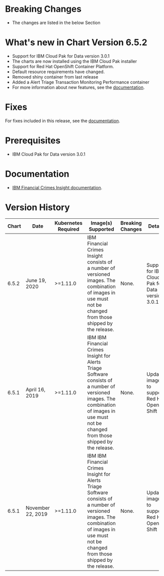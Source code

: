 # Breaking Changes
* The changes are listed in the below Section

# What's new in Chart Version 6.5.2

* Support for IBM Cloud Pak for Data version 3.0.1
* The charts are now installed using the IBM Cloud Pak installer
* Support for Red Hat OpenShift Container Platform.
* Default resource requirements have changed.
* Removed shiny container from last release
* Added a Alert Triage Transaction Monitoring Performance container
* For more information about new features, see the [documentation](https://www.ibm.com/support/knowledgecenter/SSCKRH).

# Fixes

For fixes included in this release, see the [documentation](https://www.ibm.com/support/knowledgecenter/SSCKRH).

# Prerequisites
* IBM Cloud Pak for Data version 3.0.1

# Documentation
* [IBM Financial Crimes Insight documentation](https://www.ibm.com/support/knowledgecenter/SSCKRH).

# Version History
| Chart | Date               | Kubernetes Required                                                                    | Image(s) Supported                                                                                                                                  | Breaking Changes     | Details                                                          |
| ----- | ------------------ | -------------------------------------------------------------------------------------- | --------------------------------------------------------------------------------------------------------------------------------------------------- | -------------------- | ---------------------------------------------------------------- |
| 6.5.2 | June 19, 2020   | >=1.11.0                                                                               | IBM Financial Crimes Insight consists of a number of versioned images. The combination of images in use must not be changed from those shipped by the release. | None.               | Support for IBM Cloud Pak for Data version 3.0.1
| 6.5.1 | April 16, 2019   | >=1.11.0                                                                               | IBM IBM Financial Crimes Insight for Alerts Triage Software consists of a number of versioned images. The combination of images in use must not be changed from those shipped by the release. | None.               | Updated images to support Red Hat Open Shift                                   |
| 6.5.1 | November 22, 2019   | >=1.11.0                                                                               | IBM IBM Financial Crimes Insight for Alerts Triage Software consists of a number of versioned images. The combination of images in use must not be changed from those shipped by the release. | None.               | Updated images to support Red Hat Open Shift                                   |
